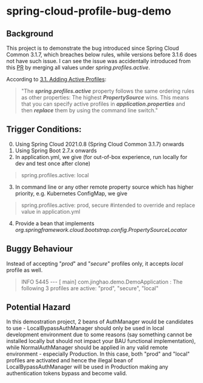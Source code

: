 # spring-cloud-profile-bug-demo

## Background
This project is to demonstrate the bug introduced since Spring Cloud Common 3.1.7, which breaches below rules, while versions before 3.1.6 does not have such issue. I can see the issue was accidentally introduced from this [PR](https://github.com/spring-cloud/spring-cloud-commons/pull/1228/files) by merging all values under *spring.profiles.active*.

According to [3.1. Adding Active Profiles](https://docs.spring.io/spring-boot/docs/current/reference/html/features.html#features.profiles.adding-active-profiles):

> "The ***spring.profiles.active*** property follows the same ordering rules as other properties: The highest ***PropertySource*** wins. This means that you can specify active profiles in ***application.properties*** and then ***replace*** them by using the command line switch."

## Trigger Conditions:
0. Using Spring Cloud 2021.0.8 (Spring Cloud Common 3.1.7) onwards
1. Using Spring Boot 2.7.x onwards
2. In application.yml, we give (for out-of-box experience, run locally for dev and test once after clone)
> spring.profiles.active: local
3. In command line or any other remote property source which has higher priority, e.g. Kubernetes ConfigMap, we give
> spring.profiles.active: prod, secure
> #intended to override and replace value in application.yml
4. Provide a bean that implements *org.springframework.cloud.bootstrap.config.PropertySourceLocator*

## Buggy Behaviour
Instead of accepting "*prod*" and "*secure*" profiles only, it accepts *local* profile as well.
> INFO 5445 --- [           main] com.jinghao.demo.DemoApplication         : The following 3 profiles are active: "prod", "secure", "local"

## Potential Hazard
In this demostration project, 2 beans of AuthManager would be candidates to use - LocalBypassAuthManager should only be used in local development environment due to some reasons (say something cannot be installed locally but should not impact your BAU functional implementation), while NormalAuthManager should be applied in any valid remote environment - especially Production. In this case, both "prod" and "local" profiles are activated and hence the illegal bean of LocalBypassAuthManager will be used in Production making any authentication tokens bypass and become valid.